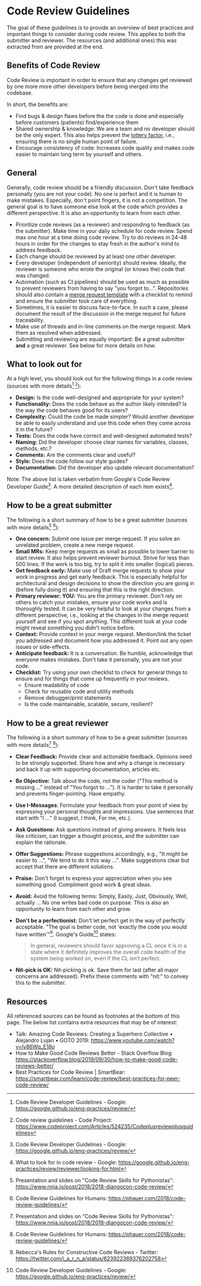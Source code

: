 # Code Review Guidelines

The goal of these guidelines is to provide an overview of best practices and important things to consider during code review. This applies to both the submitter and reviewer. The resources (and additional ones) this was extracted from are provided at the end.

## Benefits of Code Review

Code Review is important in order to ensure that any changes get reviewed by one more more other developers before being merged into the codebase.

In short, the benefits are:

* Find bugs & design flaws before the the code is done and especially before customers (patients) find/experience them
* Shared ownership & knowledge: We are a team and no developer should be the only expert. This also helps prevent the [lottery factor](https://en.wikipedia.org/wiki/Bus_factor), i.e., ensuring there is no single human point of failure.
* Encourage consistency of code: Increases code quality and makes code easier to maintain long term by yourself and others.

## General

Generally, code review should be a friendly discussion. Don't take feedback personally (you are not your code). No one is perfect and it is human to make mistakes. Especially, don't point fingers, it is not a competition. The general goal is to have someone else look at the code which provides a different perspective. It is also an opportunity to learn from each other.

* Prioritize code reviews (as a reviewer) and responding to feedback (as the submitter). Make time in your daily schedule for code review. Spend max one hour at a time doing code review. Try to do reviews in 24-48 hours in order for the changes to stay fresh in the author's mind to address feedback.
* Each change should be reviewed by at least one other developer.
* Every developer (independent of seniority) should review. Ideally, the reviewer is someone who wrote the original (or knows the) code that was changed.
* Automation (such as CI pipelines) should be used as much as possible to prevent reviewers from having to say "you forgot to...". Repositories should also contain a [merge request template](https://docs.gitlab.com/ee/user/project/description_templates.html#create-a-merge-request-template) with a checklist to remind and ensure the submitter took care of everything.
* Sometimes, it is easier to discuss face-to-face. In such a case, please document the result of the discussion in the merge request for future traceability.
* Make use of threads and in-line comments on the merge request. Mark them as resolved when addressed.
* Submitting and reviewing are equally important: Be a great submitter **and** a great reviewer. See below for more details on how.

## What to look out for

At a high level, you should look out for the following things in a code review (sources with more details[^google] [^codeproject]):

* **Design:** Is the code well-designed and appropriate for your system?
* **Functionality:** Does the code behave as the author likely intended? Is the way the code behaves good for its users?
* **Complexity:** Could the code be made simpler? Would another developer be able to easily understand and use this code when they come across it in the future?
* **Tests:** Does the code have correct and well-designed automated tests?
* **Naming:** Did the developer choose clear names for variables, classes, methods, etc.?
* **Comments:** Are the comments clear and useful?
* **Style:** Does the code follow our style guides?
* **Documentation:** Did the developer also update relevant documentation?

Note: The above list is taken verbatim from Google's Code Review Developer Guide[^google]. A more detailed description of each item exists[^google-look-for].

## How to be a great submitter

The following is a short summary of how to be a great submitter (sources with more details[^talk] [^phauer]):

* **One concern:** Submit one issue per merge request. If you solve an unrelated problem, create a new merge request.
* **Small MRs:** Keep merge requests as small as possible to lower barrier to start review. It also helps prevent reviewer burnout. Strive for less than 500 lines. If the work is too big, try to split it into smaller (logical) pieces.
* **Get feedback early:** Make use of Draft merge requests to show your work in progress and get early feedback. This is especially helpful for architectural and design decisions to show the direction you are going in (before fully doing it) and ensuring that this is the right direction.
* **Primary reviewer: YOU:** You are the primary reviewer. Don't rely on others to catch your mistakes, ensure your code works and is thoroughly tested. It can be very helpful to look at your changes from a different perspective, i.e., looking at the changes in the merge request yourself and see if you spot anything. This different look at your code might reveal something you didn't notice before.
* **Context:** Provide context in your merge request. Mention/link the ticket you addressed and document how you addressed it. Point out any open issues or side-effects.
* **Anticipate feedback:** It is a conversation. Be humble, acknowledge that everyone makes mistakes. Don't take it personally, you are not your code.
* **Checklist:** Try using your own checklist to check for general things to ensure and for things that come up frequently in your reviews.
    * Ensure readability of code
    * Check for reusable code and utility methods
    * Remove debugger/print statements
    * Is the code maintainable, scalable, secure, resilient?

## How to be a great reviewer

The following is a short summary of how to be a great submitter (sources with more details[^talk] [^phauer]):

* **Clear Feedback:** Provide clear and actionable feedback. Opinions need to be strongly supported. Share how and why a change is necessary and back it up with supporting documentation, articles etc.
* **Be Objective:** Talk about the code, not the coder ("This method is missing ..." instead of "You forgot to ..."). It is harder to take it personally and prevents finger-pointing. Have empathy.
* **Use I-Messages**: Formulate your feedback from your point of view by expressing your personal thoughts and impressions. Use sentences that start with "I ..." (I suggest, I think, For me, etc.).
* **Ask Questions:** Ask questions instead of giving answers. It feels less like criticism, can trigger a thought process, and the submitter can explain the rationale.
* **Offer Suggestions:** Phrase suggestions accordingly, e.g., "It might be easier to ...", "We tend to do it this way ...". Make suggestions clear but accept that there are different solutions.
* **Praise:** Don't forget to express your appreciation when you see something good. Compliment good work & great ideas.
* **Avoid:** Avoid the following terms: Simply, Easily, Just, Obviously, Well, actually ... No one writes bad code on purpose. This is also an opportunity to learn from each other and grow.
* **Don't be a perfectionist:** Don't let perfect get in the way of perfectly acceptable. "The goal is better code, not 'exactly the code you would have written'"[^twitter]. Google's Guide[^google] states:

    > In general, reviewers should favor approving a CL once it is in a state where it definitely improves the overall code health of the system being worked on, even if the CL isn’t perfect.

* **Nit-pick is OK:** Nit-picking is ok. Save them for last (after all major concerns are addressed). Prefix these comments with "nit:" to convey this to the submitter.

## Resources

All referenced sources can be found as footnotes at the bottom of this page. The below list contains extra resources that may be of interest:

* Talk: Amazing Code Reviews: Creating a Superhero Collective • Alejandro Lujan • GOTO 2019: https://www.youtube.com/watch?v=ly86Wq_E18o
* How to Make Good Code Reviews Better - Stack Overflow Blog: https://stackoverflow.blog/2019/09/30/how-to-make-good-code-reviews-better/
* Best Practices for Code Review | SmartBear: https://smartbear.com/learn/code-review/best-practices-for-peer-code-review/

[^talk]: Presentation and slides on "Code Review Skills for Pythonistas": https://www.nnja.io/post/2018/2018-djangocon-code-review/
[^phauer]: Code Review Guidelines for Humans: https://phauer.com/2018/code-review-guidelines/
[^google]: Code Review Developer Guidelines - Google: https://google.github.io/eng-practices/review/
[^google-look-for]: What to look for in code review - Google: https://google.github.io/eng-practices/review/reviewer/looking-for.html
[^twitter]: Rebecca's Rules for Constructive Code Reviews - Twitter: https://twitter.com/i_a_r_n_a/status/623922369376202758
[^codeproject]: Code review guidelines - Code Project: https://www.codeproject.com/Articles/524235/Codeplusreviewplusguidelines
